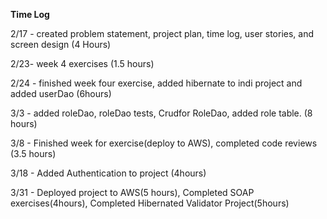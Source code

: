 **Time Log**

2/17 - created problem statement, project plan, time log, user stories, and screen design (4 Hours)

2/23- week 4 exercises (1.5 hours)

2/24 - finished week four exercise, added hibernate  to indi project and added userDao (6hours)

3/3 - added roleDao, roleDao tests, Crudfor RoleDao, added role table. (8 hours)

3/8 - Finished week for exercise(deploy to AWS), completed code reviews (3.5 hours)

3/18 - Added Authentication to project (4hours)

3/31 - Deployed project to AWS(5 hours), Completed SOAP exercises(4hours), Completed Hibernated Validator Project(5hours) 